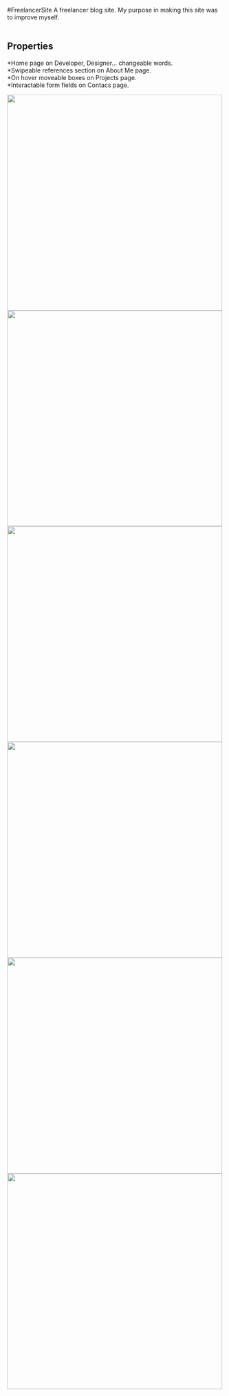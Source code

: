 #FreelancerSite
A freelancer blog  site. My purpose in making this site was to improve myself.<br><br>

Properties
---------------------
*Home page on Developer, Designer... changeable words.<br>
*Swipeable references section on About Me page.<br>
*On hover moveable boxes on Projects page.<br>
*Interactable form fields on Contacs page.<br>

<p float="left">
<img src="https://i.hizliresim.com/61m2iw0.jpg" width="500" />
<img src="https://i.hizliresim.com/sbr4isz.jpg" width="500" />
<img src="https://i.hizliresim.com/3ix35qb.jpg" width="500" />
<img src="https://i.hizliresim.com/5u8fr49.jpg" width="500" />
<img src="https://i.hizliresim.com/tnk8g4f.jpg" width="500" />
<img src="https://i.hizliresim.com/2jmpz6b.jpg" width="500" />
</p>
